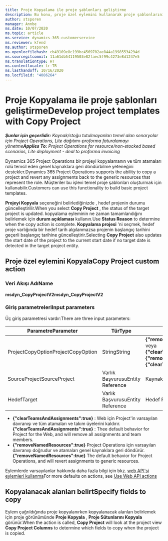 ```yaml
---
title: Proje Kopyalama ile proje şablonları geliştirme
description: Bu konu, proje özel eylemini kullanarak proje şablonlarının nasıl oluşturulacağı hakkında bilgiler sağlar.
author: stsporen
manager: Annbe
ms.date: 10/07/2020
ms.topic: article
ms.service: dynamics-365-customerservice
ms.reviewer: kfend
ms.author: stsporen
ms.openlocfilehash: cb49109e8c199bc4569702ae844a19985534294d
ms.sourcegitcommit: 11a61db54119503e82faec5f99c4273e8d1247e5
ms.translationtype: HT
ms.contentlocale: tr-TR
ms.lasthandoff: 10/16/2020
ms.locfileid: "4086264"
---
```

# <a name="develop-project-templates-with-copy-project"></a><span data-ttu-id="bd970-103">Proje Kopyalama ile proje şablonları geliştirme</span><span class="sxs-lookup"><span data-stu-id="bd970-103">Develop project templates with Copy Project</span></span>

<span data-ttu-id="bd970-104">_**Şunlar için geçerlidir:** Kaynak/stoğu tutulmayanları temel alan senaryolar için Project Operations, Lite dağıtımı-proforma faturalamayı yönetme_</span><span class="sxs-lookup"><span data-stu-id="bd970-104">_**Applies To:** Project Operations for resource/non-stocked based scenarios, Lite deployment - deal to proforma invoicing_</span></span>

<span data-ttu-id="bd970-105">Dynamics 365 Project Operations bir projeyi kopyalamanın ve tüm atamaları rolü temsil eden genel kaynaklara geri döndürbilme yeteneğini destekler.</span><span class="sxs-lookup"><span data-stu-id="bd970-105">Dynamics 365 Project Operations supports the ability to copy a project and revert any assignments back to the generic resources that represent the role.</span></span> <span data-ttu-id="bd970-106">Müşteriler bu işlevi temel proje şablonları oluşturmak için kullanabilir.</span><span class="sxs-lookup"><span data-stu-id="bd970-106">Customers can use this functionality to build basic project templates.</span></span>

<span data-ttu-id="bd970-107">**Projeyi Kopyala** seçeneğini belirlediğinizde , hedef projenin durumu güncelleştirilir.</span><span class="sxs-lookup"><span data-stu-id="bd970-107">When you select **Copy Project** , the status of the target project is updated.</span></span> <span data-ttu-id="bd970-108">kopyalama eyleminin ne zaman tamamlandığını belirlemek için **durum açıklaması** kullanın.</span><span class="sxs-lookup"><span data-stu-id="bd970-108">Use **Status Reason** to determine when the copy action is complete.</span></span> <span data-ttu-id="bd970-109">**Kopyalama projesi** 'ni seçmek, hedef proje varlığında bir hedef tarih algılanmazsa projenin başlangıç tarihini geçerli başlangıç tarihine güncelleştirir.</span><span class="sxs-lookup"><span data-stu-id="bd970-109">Selecting **Copy Project** also updates the start date of the project to the current start date if no target date is detected in the target project entity.</span></span>

## <a name="copy-project-custom-action"></a><span data-ttu-id="bd970-110">Proje özel eylemini Kopyala</span><span class="sxs-lookup"><span data-stu-id="bd970-110">Copy Project custom action</span></span> 

### <a name="name"></a><span data-ttu-id="bd970-111">Veri Akışı Adı</span><span class="sxs-lookup"><span data-stu-id="bd970-111">Name</span></span> 

<span data-ttu-id="bd970-112">**msdyn_CopyProjectV2**</span><span class="sxs-lookup"><span data-stu-id="bd970-112">**msdyn_CopyProjectV2**</span></span>

### <a name="input-parameters"></a><span data-ttu-id="bd970-113">Giriş parametreleri</span><span class="sxs-lookup"><span data-stu-id="bd970-113">Input parameters</span></span>
<span data-ttu-id="bd970-114">Üç giriş parametresi vardır:</span><span class="sxs-lookup"><span data-stu-id="bd970-114">There are three input parameters:</span></span>

| <span data-ttu-id="bd970-115">Parametre</span><span class="sxs-lookup"><span data-stu-id="bd970-115">Parameter</span></span>          | <span data-ttu-id="bd970-116">Tür</span><span class="sxs-lookup"><span data-stu-id="bd970-116">Type</span></span>   | <span data-ttu-id="bd970-117">Değerler</span><span class="sxs-lookup"><span data-stu-id="bd970-117">Values</span></span>                                                   | 
|--------------------|--------|----------------------------------------------------------|
| <span data-ttu-id="bd970-118">ProjectCopyOption</span><span class="sxs-lookup"><span data-stu-id="bd970-118">ProjectCopyOption</span></span>  | <span data-ttu-id="bd970-119">String</span><span class="sxs-lookup"><span data-stu-id="bd970-119">String</span></span> | <span data-ttu-id="bd970-120">**{"removeNamedResources":true}** veya **{"clearTeamsAndAssignments":true}**</span><span class="sxs-lookup"><span data-stu-id="bd970-120">**{"removeNamedResources":true}** or **{"clearTeamsAndAssignments":true}**</span></span> |
| <span data-ttu-id="bd970-121">SourceProject</span><span class="sxs-lookup"><span data-stu-id="bd970-121">SourceProject</span></span>      | <span data-ttu-id="bd970-122">Varlık Başvurusu</span><span class="sxs-lookup"><span data-stu-id="bd970-122">Entity Reference</span></span> | <span data-ttu-id="bd970-123">Kaynak Proje</span><span class="sxs-lookup"><span data-stu-id="bd970-123">Source Project</span></span> |
| <span data-ttu-id="bd970-124">Hedef</span><span class="sxs-lookup"><span data-stu-id="bd970-124">Target</span></span>             | <span data-ttu-id="bd970-125">Varlık Başvurusu</span><span class="sxs-lookup"><span data-stu-id="bd970-125">Entity Reference</span></span> | <span data-ttu-id="bd970-126">Hedef Proje</span><span class="sxs-lookup"><span data-stu-id="bd970-126">Target Project</span></span> |


- <span data-ttu-id="bd970-127">**{"clearTeamsAndAssignments":true}** : Web için Project'in varsayılan davranışı ve tüm atamaları ve takım üyelerini kaldırır.</span><span class="sxs-lookup"><span data-stu-id="bd970-127">**{"clearTeamsAndAssignments":true}** : Thee default behavior for Project for the Web, and will remove all assignments and team members.</span></span>
- <span data-ttu-id="bd970-128">**{"removeNamedResources":true}** Project Operations için varsayılan davranışı doğrudur ve atamaları genel kaynaklara geri döndürür.</span><span class="sxs-lookup"><span data-stu-id="bd970-128">**{"removeNamedResources":true}** The default behavior for Project Operations, and will revert assignments to generic resources.</span></span>

<span data-ttu-id="bd970-129">Eylemlerde varsayılanlar hakkında daha fazla bilgi için bkz. [web API'si eylemleri kullanma](https://docs.microsoft.com/powerapps/developer/common-data-service/webapi/use-web-api-actions)</span><span class="sxs-lookup"><span data-stu-id="bd970-129">For more defaults on actions, see [Use Web API actions](https://docs.microsoft.com/powerapps/developer/common-data-service/webapi/use-web-api-actions)</span></span>

## <a name="specify-fields-to-copy"></a><span data-ttu-id="bd970-130">Kopyalanacak alanları belirt</span><span class="sxs-lookup"><span data-stu-id="bd970-130">Specify fields to copy</span></span> 
<span data-ttu-id="bd970-131">Eylem çağrıldığında proje kopyalanırken kopyalanacak alanları belirlemek için proje görünümünde **Proje Kopyala** , **Proje Sütunlarını Kopyala** görünür.</span><span class="sxs-lookup"><span data-stu-id="bd970-131">When the action is called, **Copy Project** will look at the project view **Copy Project Columns** to determine which fields to copy when the project is copied.</span></span>
